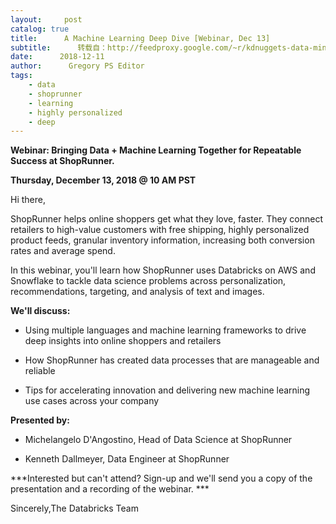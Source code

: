 ```yaml
---
layout:     post
catalog: true
title:      A Machine Learning Deep Dive [Webinar, Dec 13]
subtitle:      转载自：http://feedproxy.google.com/~r/kdnuggets-data-mining-analytics/~3/Wt97_ydeh1E/databricks-machine-learning-deep-dive-webinar.html
date:      2018-12-11
author:      Gregory PS Editor
tags:
    - data
    - shoprunner
    - learning
    - highly personalized
    - deep
---
```


**Webinar: Bringing Data + Machine Learning Together for Repeatable Success at ShopRunner.**

**Thursday, December 13, 2018 @ 10 AM PST**

Hi there,

ShopRunner helps online shoppers get what they love, faster. They connect retailers to high-value customers with free shipping, highly personalized product feeds, granular inventory information, increasing both conversion rates and average spend. 

In this webinar, you'll learn how ShopRunner uses Databricks on AWS and Snowflake to tackle data science problems across personalization, recommendations, targeting, and analysis of text and images.

**We'll discuss:**

- Using multiple languages and machine learning frameworks to drive deep insights into online shoppers and retailers

- How ShopRunner has created data processes that are manageable and reliable

- Tips for accelerating innovation and delivering new machine learning use cases across your company


**Presented by:**

- Michelangelo D'Angostino, Head of Data Science at ShopRunner

- Kenneth Dallmeyer, Data Engineer at ShopRunner


***Interested but can't attend? Sign-up and we'll send you a copy of the presentation and a recording of the webinar. ***






Sincerely,The Databricks Team
